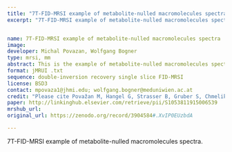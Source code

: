```yaml
---
title: "7T-FID-MRSI example of metabolite-nulled macromolecules spectra"
excerpt: "7T-FID-MRSI example of metabolite-nulled macromolecules spectra"


name: 7T-FID-MRSI example of metabolite-nulled macromolecules spectra
image:
developer: Michal Povazan, Wolfgang Bogner
type: mrsi, mm
abstract: This is the example of metabolite-nulled macromolecules spectra acquired from 6 healthy young volunteers scanned at 7T using double-inversion recovery FID-MRSI
format: jMRUI .txt
sequence: double-inversion recovery single slice FID-MRSI
license: BSD3
contact: mpovaza1@jhmi.edu; wolfgang.bogner@meduniwien.ac.at
credit: "Please cite Považan M, Hangel G, Strasser B, Gruber S, Chmelik M, Trattnig S, et al. Mapping of brain macromolecules and their use for spectral processing of 1H-MRSI data with an ultra-short acquisition delay at 7T. Neuroimage. 2015;121:126–35if you use this dataset."
paper: http://linkinghub.elsevier.com/retrieve/pii/S1053811915006539
mrshub_url:
original_url: https://zenodo.org/record/3904584#.XvIP0EUzbdA

---
```


7T-FID-MRSI example of metabolite-nulled macromolecules spectra.
